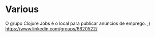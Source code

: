 # Various

O grupo Clojure Jobs é o local para publicar anúncios de emprego. ;)
https://www.linkedin.com/groups/6620522/
<div class="photoCarousel-photoContainer keepAspect--16-9" style="background-image: url(&quot;https://secure.meetupstatic.com/photos/event/5/7/4/8/clean_500182344.jpeg&quot;);"></div>